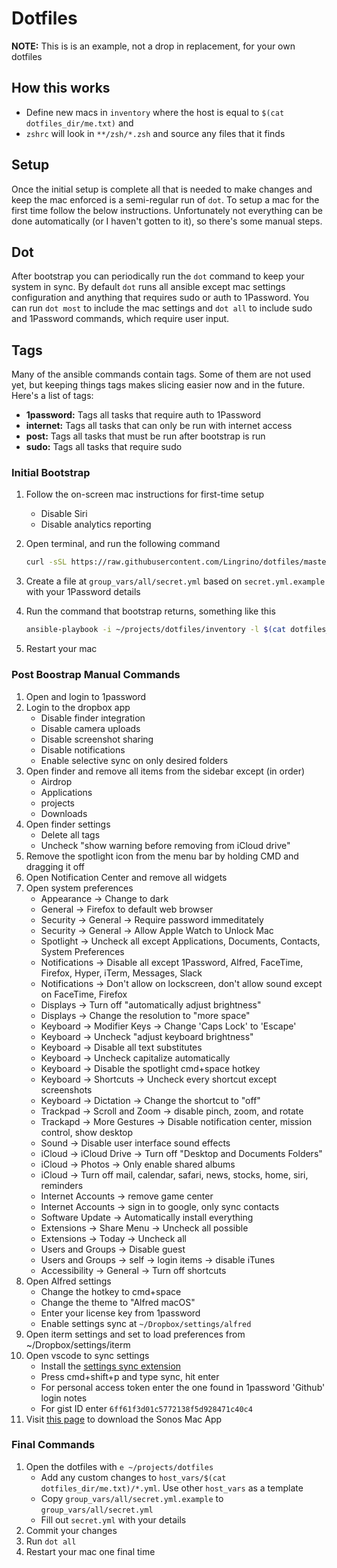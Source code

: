 # Dotfiles

**NOTE:** This is is an example, not a drop in replacement, for your own dotfiles

## How this works

- Define new macs in `inventory` where the host is equal to `$(cat dotfiles_dir/me.txt)` and
- `zshrc` will look in `**/zsh/*.zsh` and source any files that it finds

## Setup

Once the initial setup is complete all that is needed to make changes and keep the mac
enforced is a semi-regular run of `dot`. To setup a mac for the first time follow the below
instructions. Unfortunately not everything can be done automatically (or I haven't gotten to it),
so there's some manual steps.

## Dot

After bootstrap you can periodically run the `dot` command to keep your system in sync. By default `dot`
runs all ansible except mac settings configuration and anything that requires sudo or auth to 1Password. You
can run `dot most` to include the mac settings and `dot all` to include sudo and 1Password commands, which
require user input.

## Tags

Many of the ansible commands contain tags. Some of them are not used yet, but keeping things tags makes slicing
easier now and in the future. Here's a list of tags:

- **1password:** Tags all tasks that require auth to 1Password
- **internet:** Tags all tasks that can only be run with internet access
- **post:** Tags all tasks that must be run after bootstrap is run
- **sudo:** Tags all tasks that require sudo

### Initial Bootstrap

1. Follow the on-screen mac instructions for first-time setup
    - Disable Siri
    - Disable analytics reporting
1. Open terminal, and run the following command

    ```bash
    curl -sSL https://raw.githubusercontent.com/Lingrino/dotfiles/master/bootstrap.sh | sh
    ```

1. Create a file at `group_vars/all/secret.yml` based on `secret.yml.example` with your 1Password details

1. Run the command that bootstrap returns, something like this

    ```bash
    ansible-playbook -i ~/projects/dotfiles/inventory -l $(cat dotfiles_dir/me.txt) ~/projects/dotfiles/main.yml -K --skip-tags "post"
    ```

1. Restart your mac

### Post Boostrap Manual Commands

1. Open and login to 1password
1. Login to the dropbox app
    - Disable finder integration
    - Disable camera uploads
    - Disable screenshot sharing
    - Disable notifications
    - Enable selective sync on only desired folders
1. Open finder and remove all items from the sidebar except (in order)
    - Airdrop
    - Applications
    - projects
    - Downloads
1. Open finder settings
    - Delete all tags
    - Uncheck "show warning before removing from iCloud drive"
1. Remove the spotlight icon from the menu bar by holding CMD and dragging it off
1. Open Notification Center and remove all widgets
1. Open system preferences
    - Appearance -> Change to dark
    - General -> Firefox to default web browser
    - Security -> General -> Require password immeditately
    - Security -> General -> Allow Apple Watch to Unlock Mac
    - Spotlight -> Uncheck all except Applications, Documents, Contacts, System Preferences
    - Notifications -> Disable all except 1Password, Alfred, FaceTime, Firefox, Hyper, iTerm, Messages, Slack
    - Notifications -> Don't allow on lockscreen, don't allow sound except on FaceTime, Firefox
    - Displays -> Turn off "automatically adjust brightness"
    - Displays -> Change the resolution to "more space"
    - Keyboard -> Modifier Keys -> Change 'Caps Lock' to 'Escape'
    - Keyboard -> Uncheck "adjust keyboard brightness"
    - Keyboard -> Disable all text substitutes
    - Keyboard -> Uncheck capitalize automatically
    - Keyboard -> Disable the spotlight cmd+space hotkey
    - Keyboard -> Shortcuts -> Uncheck every shortcut except screenshots
    - Keyboard -> Dictation -> Change the shortcut to "off"
    - Trackpad -> Scroll and Zoom -> disable pinch, zoom, and rotate
    - Trackapd -> More Gestures -> Disable notification center, mission control, show desktop
    - Sound -> Disable user interface sound effects
    - iCloud -> iCloud Drive -> Turn off "Desktop and Documents Folders"
    - iCloud -> Photos -> Only enable shared albums
    - iCloud -> Turn off mail, calendar, safari, news, stocks, home, siri, reminders
    - Internet Accounts -> remove game center
    - Internet Accounts -> sign in to google, only sync contacts
    - Software Update -> Automatically install everything
    - Extensions -> Share Menu -> Uncheck all possible
    - Extensions -> Today -> Uncheck all
    - Users and Groups -> Disable guest
    - Users and Groups -> self -> login items -> disable iTunes
    - Accessibility -> General -> Turn off shortcuts
1. Open Alfred settings
    - Change the hotkey to cmd+space
    - Change the theme to "Alfred macOS"
    - Enter your license key from 1password
    - Enable settings sync at `~/Dropbox/settings/alfred`
1. Open iterm settings and set to load preferences from ~/Dropbox/settings/iterm
1. Open vscode to sync settings
    - Install the [settings sync extension](https://marketplace.visualstudio.com/items?itemName=Shan.code-settings-sync)
    - Press cmd+shift+p and type sync, hit enter
    - For personal access token enter the one found in 1password 'Github' login notes
    - For gist ID enter `6ff61f3d01c5772138f5d928471c40c4`
1. Visit [this page](https://www.sonos.com/redir/controller_software_mac) to download the Sonos Mac App

### Final Commands

1. Open the dotfiles with `e ~/projects/dotfiles`
    - Add any custom changes to `host_vars/$(cat dotfiles_dir/me.txt)/*.yml`. Use other `host_vars` as a template
    - Copy `group_vars/all/secret.yml.example` to `group_vars/all/secret.yml`
    - Fill out `secret.yml` with your details
1. Commit your changes
1. Run `dot all`
1. Restart your mac one final time
